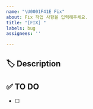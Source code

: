 ```yaml
---
name: "\U0001F41E Fix"
about: Fix 작업 사항을 입력해주세요.
title: "[FIX] "
labels: bug
assignees: ''

---
```


## 🏷 Description
<!-- 버그가 발생한 부분 -->


## ✅ TO DO
<!-- 해야 할 일 -->
- [ ]

<!-- ## 💬 ETC -->
<!-- 기타 참고 사항 -->
